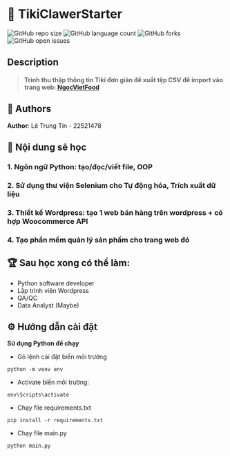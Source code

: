# 📒 TikiClawerStarter
![GitHub repo size](https://img.shields.io/github/repo-size/CodingLinhTinh/TikiClawerStarter?style=for-the-badge)
![GitHub language count](https://img.shields.io/github/languages/count/CodingLinhTinh/TikiClawerStarter?style=for-the-badge)
![GitHub forks](https://img.shields.io/github/forks/CodingLinhTinh/TikiClawerStarter?style=for-the-badge)
![GitHub open issues](https://img.shields.io/github/issues/CodingLinhTinh/TikiClawerStarter?style=for-the-badge)

## Description
> #### Trình thu thập thông tin Tiki đơn giản để xuất tệp CSV để import vào trang web: <a href='https://ngocvietfood.azurewebsites.net/'>NgocVietFood</a>

## 🧐 Authors
**Author**: Lê Trung Tín - 22521478

## 🏫 Nội dung sẽ học
### 1. Ngôn ngữ Python:  tạo/đọc/viết file, OOP
### 2. Sử dụng thư viện Selenium cho Tự động hóa, Trích xuất dữ liệu
### 3. Thiết kế Wordpress:  tạo 1 web bán hàng trên wordpress + có hợp Woocommerce API
### 4. Tạo phần mềm quản lý sản phẩm cho trang web đó

## 🏆 Sau học xong có thể làm:
- Python software developer
- Lập trình viên Wordpress
- QA/QC
- Data Analyst (Maybe)

## ⚙️ Hướng dẫn cài đặt
<b>Sử dụng Python để chạy</b>
- Gõ lệnh cài đặt biến môi trường
```
python -m venv env
```
- Activate biến môi trường:
```
env\Scripts\activate
```
- Chạy file requirements.txt 
```
pip install -r requirements.txt 
```
- Chạy file main.py
```
python main.py
```
